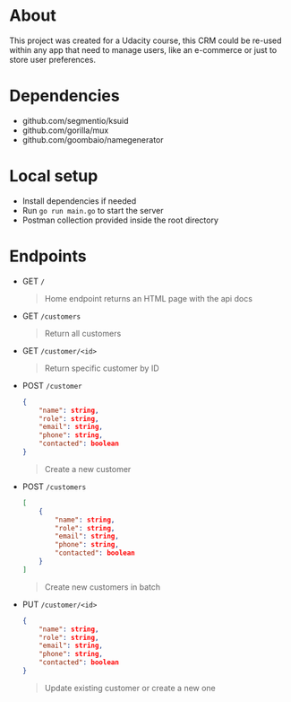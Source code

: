 # About
This project was created for a Udacity course, this CRM could be re-used within any app that need to manage users, like an e-commerce or just to store user preferences.

# Dependencies
- github.com/segmentio/ksuid
- github.com/gorilla/mux
- github.com/goombaio/namegenerator

# Local setup
- Install dependencies if needed
- Run `go run main.go` to start the server
- Postman collection provided inside the root directory

# Endpoints
- GET `/`
    > Home endpoint returns an HTML page with the api docs

- GET `/customers`
    > Return all customers

- GET `/customer/<id>`
    > Return specific customer by ID

- POST `/customer`
    ```json
    {
        "name": string,
        "role": string,
        "email": string,
        "phone": string,
        "contacted": boolean
    }
    ```
    > Create a new customer

- POST `/customers`
    ```json
    [
        {
            "name": string,
            "role": string,
            "email": string,
            "phone": string,
            "contacted": boolean
        }
    ]
    ```
    > Create new customers in batch

- PUT `/customer/<id>`
    ```json
    {
        "name": string,
        "role": string,
        "email": string,
        "phone": string,
        "contacted": boolean
    }
    ```
    > Update existing customer or create a new one